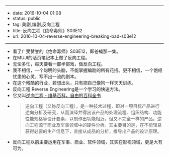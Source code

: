 - --
- date: 2016-10-04 01:08
- status: public
- tag: 美剧,编剧,反向工程
- title: 反向工程《绝命毒师》S03E12
- url: 2016-10-04-reverse-engineering-breaking-bad-s03e12
- --
- 看了广受赞誉的《绝命毒师》S03E12，即苍蝇那一集。
- 在MUJI的活页笔记本上做了反向工程。
- 无论多忙，每天要看一部半部戏，做反向工程。
- 我不相信，一个聪明的头脑，不能掌握编剧的所有花招。更不相信，一个饱经忧患的心灵，写不出一流的剧本。
- 在这个残酷的行业，若想出头，只有把自己像狗一样天天训练。
- 反向工程 Reverse Engineering是一个学习的快速方法。
- 它又叫[逆向工程 - 维基百科，自由的百科全书](https://zh.wikipedia.org/wiki/%E9%80%86%E5%90%91%E5%B7%A5%E7%A8%8B)
- > 逆向工程（又称反向工程），是一种技术过程，即对一项目标产品进行逆向分析及研究，从而演绎并得出该产品的处理流程、组织结构、功能性能规格等设计要素，以制作出功能相近，但又不完全一样的产品。逆向工程源于商业及军事领域中的硬件分析。其主要目的是，在不能轻易获得必要的生产信息下，直接从成品的分析，推导出产品的设计原理。
- 反向工程以前主要运用在军事、商业、软件领域，其实在影视领域，更是大有可为。
